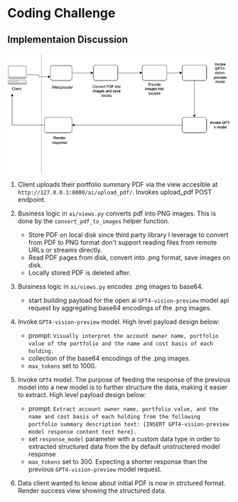 # Coding Challenge


## Implementaion Discussion

![High level design diagram](/high_level.png)

1. Client uploads their portfolio summary PDF via the view accesible at ```http://127.0.0.1:8000/ai/upload_pdf/```. Invokes upload_pdf POST endpoint.
2. Business logic in ```ai/views.py``` converts pdf into PNG images. This is done by the ```convert_pdf_to_images``` helper function.
   - Store PDF on local disk since third party library I leverage to convert from PDF to PNG format don't support reading files from remote URLs or streams directly.
   - Read PDF pages from disk, convert into .png format, save images on disk.
   - Locally stored PDF is deleted after.
3. Buisiness logic in ```ai/views.py``` encodes .png images to base64.
   - start building payload for the open ai ```GPT4-vision-preview``` model api request by aggregating base64 encodings of the .png images.
4. Invoke ```GPT4-vision-preview``` model. High level payload design below:
   - prompt: ```Visually interpret the account owner name, portfolio value of the portfolio and the name and cost basis of each holding.```
   - collection of the base64 encodings of the .png images.
   - ```max_tokens``` set to 1000.
  
5. Invoke ```GPT4``` model. The purpose of feeding the response of the previous model into a new model is to further structure the data, making it easier to extract. High level payload design below:
   - prompt: ```Extract account owner name, portfolio value, and the name and cost basis of each holding from the following portfolio summary description text: {INSERT GPT4-vision-preview model response content text here}.```
   - set ```response_model``` parameter with a custom data type in order to extracted structured data from the by default unstructered model response
   - ```max_tokens``` set to 300. Expecting a shorter response than the previous ```GPT4-vision-preview``` model request.
6. Data client wanted to know about initial PDF is now in strctured format. Render success view showing the structured data.
